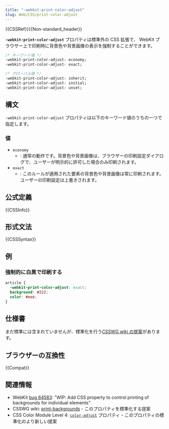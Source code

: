 ```yaml
---
title: "-webkit-print-color-adjust"
slug: Web/CSS/print-color-adjust
---
```


{{CSSRef}}{{Non-standard_header}}

**`-webkit-print-color-adjust`** プロパティは標準外の CSS 拡張で、 WebKit ブラウザー上で印刷時に背景色や背景画像の表示を強制することができます。

```css
/* キーワード値 */
-webkit-print-color-adjust: economy;
-webkit-print-color-adjust: exact;

/* グローバル値 */
-webkit-print-color-adjust: inherit;
-webkit-print-color-adjust: initial;
-webkit-print-color-adjust: unset;
```

## 構文

`-webkit-print-color-adjust` プロパティは以下のキーワード値のうちの一つで指定します。

### 値

- `economy`
  - : 通常の動作です。背景色や背景画像は、ブラウザーの印刷設定ダイアログで、ユーザーが明示的に許可した場合のみ印刷されます。
- `exact`
  - : このルールが適用された要素の背景色や背景画像は常に印刷されます。ユーザーの印刷設定は上書きされます。

## 公式定義

{{CSSInfo}}

## 形式文法

{{CSSSyntax}}

## 例

### 強制的に白黒で印刷する

```css
article {
  -webkit-print-color-adjust: exact;
  background: #222;
  color: #eee;
}
```

## 仕様書

まだ標準には含まれていませんが、標準化を行う[CSSWG wiki の提案](https://wiki.csswg.org/ideas/print-backgrounds)があります。

## ブラウザーの互換性

{{Compat}}

## 関連情報

- WebKit [bug 64583](https://bugs.webkit.org/show_bug.cgi?id=64583): "WIP: Add CSS property to control printing of backgrounds for individual elements"
- CSSWG wiki: [print-backgrounds](https://wiki.csswg.org/ideas/print-backgrounds) - このプロパティを標準化する提案
- CSS Color Module Level 4: [`color-adjust`](https://drafts.csswg.org/css-color-4/#color-adjust) プロパティ - このプロパティの標準化のより新しい提案
